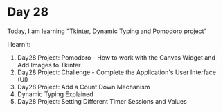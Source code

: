 # Day 28

Today, I am learning "Tkinter, Dynamic Typing and Pomodoro project"

I learn't:

1. Day28 Project: Pomodoro - How to work with the Canvas Widget and Add Images to Tkinter
2. Day28 Project: Challenge - Complete the Application's User Interface (UI)
3. Day28 Project: Add a Count Down Mechanism
4. Dynamic Typing Explained
5. Day28 Project: Setting Different Timer Sessions and Values
